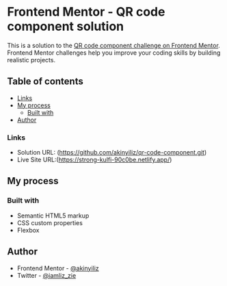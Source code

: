 # Frontend Mentor - QR code component solution

This is a solution to the [QR code component challenge on Frontend Mentor](https://www.frontendmentor.io/challenges/qr-code-component-iux_sIO_H). Frontend Mentor challenges help you improve your coding skills by building realistic projects.

## Table of contents

- [Links](#links)
- [My process](#my-process)
  - [Built with](#built-with)
- [Author](#author)

### Links

- Solution URL: (https://github.com/akinyiliz/qr-code-component.git)
- Live Site URL:(https://strong-kulfi-90c0be.netlify.app/)

## My process

### Built with

- Semantic HTML5 markup
- CSS custom properties
- Flexbox

## Author

- Frontend Mentor - [@akinyiliz](https://www.frontendmentor.io/profile/akinyiliz)
- Twitter - [@iamliz_zie](https://www.twitter.com/iamliz_zie)
